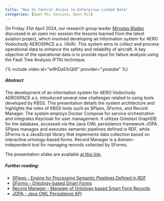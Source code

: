 ```yaml
---
title: "How to Control Access to Enterprise Linked Data"
categories: [Open Mic Session, Open Mic]
---
```


On Friday 31st April 2024, our research group leader [Miroslav Blaško](https://kbss.felk.cvut.cz/web/team#miro-blaško) discussed in an open mic session the lessons learned from the latest aviation project, which involved developing an information system for AERO Vodochody AEROSPACE a.s. (AVA). This system aims to collect and process operational data to enhance the safety and reliability of aircraft. A key objective of the operational data is to provide input for failure analysis using the Fault Tree Analysis (FTA) technique.

{% include video id="w9hDa51cQt0" provider="youtube" %}

##### Abstract
The development of an information system for AERO Vodochody AEROSPACE a.s. introduced several new challenges related to using tools developed by KBSS. This presentation details the system architecture and highlights the roles of KBSS tools such as SPipes, SForms, and Record Manager. The system employs Docker Compose for service orchestration and integrates Keycloak for user management. It utilizes Ontotext GraphDB for the database, accessed via the Java OWL persistence framework JOPA. SPipes manages and executes semantic pipelines defined in RDF, while SForms is a JavaScript library that implements data collection based on interactive ontology-based forms. Record Manager is a domain-independent tool for managing records collected by SForms.

The presentation slides are available [at this link](https://drive.google.com/file/d/13Ttky2zWgkeKTwzr-Uljacfc44QgnuO5/view?usp=drive_link).

##### Further reading:
* [SPipes - Engine for Processing Semantic Pipelines Defined in RDF](https://github.com/kbss-cvut/s-forms)
* [SForms - Ontology-based Smart Forms](https://github.com/kbss-cvut/s-forms)
* [Record Manager - Manager of Ontology-based Smart Form Records](https://github.com/kbss-cvut/record-manager-ui)
* [JOPA - Java OWL Persistence API](https://github.com/kbss-cvut/jopa)

